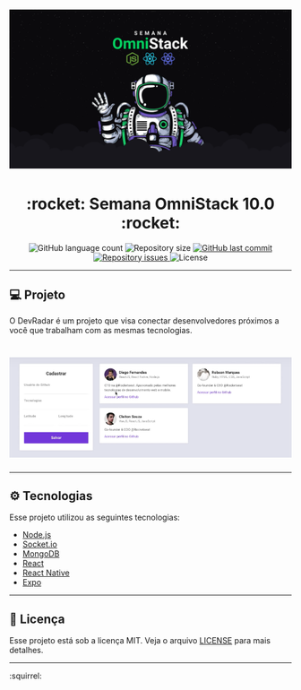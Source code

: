 <h1 align="center">
  <img src="github/omnistack.png" wight="90%">
</h1>

<h1 align="center">
  :rocket: Semana OmniStack 10.0 :rocket:
</h1>

<p align="center">
  <img alt="GitHub language count" src="https://img.shields.io/github/languages/count/Rocketseat/semana-omnistack-10">

  <img alt="Repository size" src="https://img.shields.io/github/repo-size/Rocketseat/semana-omnistack-10">
  
  <a href="https://github.com/Rocketseat/semana-omnistack-10/commits/master">
    <img alt="GitHub last commit" src="https://img.shields.io/github/last-commit/Rocketseat/semana-omnistack-10">
  </a>

  <a href="https://github.com/Rocketseat/semana-omnistack-10/issues">
    <img alt="Repository issues" src="https://img.shields.io/github/issues/Rocketseat/semana-omnistack-10">
  </a>

  <img alt="License" src="https://img.shields.io/badge/license-MIT-brightgreen">
</p>

---
## :computer: Projeto
O DevRadar é um projeto que visa conectar desenvolvedores próximos a você que trabalham com as mesmas tecnologias.

<h1 align="right">
  <img src="github/web.png" wight="10%">
</h1>

---
## :gear: Tecnologias

Esse projeto utilizou as seguintes tecnologias:

- [Node.js](https://nodejs.org/en/)
- [Socket.io](https://socket.io/)
- [MongoDB](https://www.mongodb.com/)
- [React](https://reactjs.org)
- [React Native](https://facebook.github.io/react-native/)
- [Expo](https://expo.io/)

---
## :scroll: Licença

Esse projeto está sob a licença MIT. Veja o arquivo [LICENSE](LICENSE.md) para mais detalhes.

---
:squirrel:

